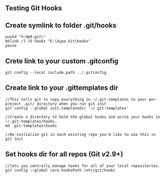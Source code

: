 ## Testing Git Hooks

## Create symlink to folder .git/hooks
`pushd "%~dp0.git\"`  
`mklink /J /D hooks "E:\hype-kit\hooks"`  
`pause`

## Crete link to your custom .gitconfig
`git config --local include.path ../.gitconfig`

## Create link to your .gittemplates dir
```
//This tells git to copy everything in ~/.git-templates to your per-project .git/ directory when you run git init
git config --global init.templatedir '~/.git-templates'
```
```
//Create a directory to hold the global hooks and write your hooks in ~/.git-templates/hooks.
md .git-templates\hooks
```
```
//Re-initialize git in each existing repo you'd like to use this in
git init
```

## Set hooks dir for all repos (Git v2.9+)
```
//lets you centrally manage hooks for all of your local repositories.
git config −−global core.hooksPath /etc/git/hooks
```